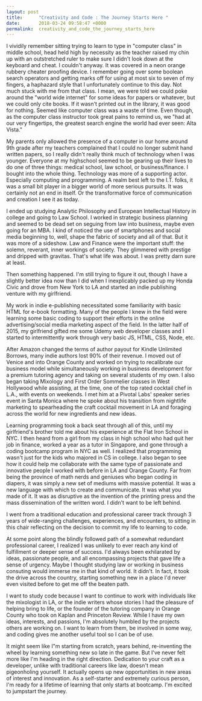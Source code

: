 ```yaml
---
layout: post
title:      "Creativity and Code : The Journey Starts Here "
date:       2018-03-24 09:58:47 +0000
permalink:  creativity_and_code_the_journey_starts_here
---
```



I vividily remember sitting trying to learn to type in "computer class" in middle school, head held high by necessity as the teacher raised my chin up with an outstretched ruler to make sure I didn't look down at the keyboard and cheat. I couldn't anyway. It was covered in a neon orange rubbery cheater proofing device. I remember going over some boolean search operators and getting marks off for using at most six to seven of my fingers, a haphazard style that I unfortunately continue  to this day. Not much stuck with me from that class. I mean, we were told we could poke around the "world wide internet" for some ideas for papers or whatever, but we could only cite books. If it wasn't printed out in the library, it was good for nothing. Seemed like computer class was a waste of time. Even though, as the computer class instructor took great pains to remind us, we "had at our very fingertips, the greatest search engine the world had ever seen: Alta Vista."

My parents only allowed the presence of a computer in our home around 9th grade after my teachers complained that I could no longer submit hand written papers, so I really didn't really think much of technology when I was younger. Everyone at my highschool seemed to be gearing up their lives to do one of three things: medical school, law school, or business/finance. I bought into the whole thing. Technology was more of a supporting actor. Especially computing and programming. A realm best left to the I.T. folks, it was a small bit player in a bigger world of more serious pursuits. It was certainly not an end in itself. Or the transformative force of communication and creation I see it as today. 

I ended up studying Analytic Philosophy and European Intellectual History in college and going to Law School. I worked in strategic business planning and seemed to be dead set on seguing from law into business, maybe even going for an MBA. I kind of noticed the use of smartphones and social media beginning to, well, shape the fabric of society and all of that. But it was more of a sideshow. Law and Finance were the important stuff: the solemn, reverant, inner workings of society. They glimmered with prestige and dripped with gravitas. That's what life was about. I was pretty darn sure at least. 

Then something happened. I'm still trying to figure it out, though I have a slightly better idea now than I did when I inexplicably packed up my Honda Civic and drove from New York to LA and started an indie publishing venture with my girlfriend. 

My work in indie e-publishing necessitated some familiarity with basic HTML for e-book formatting. Many of the people I knew in the field were learning some basic coding to support their efforts in the online advertising/social media marketing aspect of the field. In the latter half of 2015, my girlfriend gifted me some Udemy web developer classes and I started to intermittently work through very basic JS, HTML, CSS, Node, etc. 
        
After Amazon changed the terms of author payout for Kindle Unlimited Borrows, many indie authors lost 90% of their revenue. I moved out of Venice and into Orange County and worked on trying to recalibrate our business model while simultaneously working in business development for a premium tutoring agency and taking on several students of my own. I also began taking Mixology and First Order Sommelier classes in West Hollywood while assisting, at the time, one of the top rated cocktail chef in L.A., with events on weekends. I met him at a Pivotal Labs' speaker series event in Santa Monica where he spoke about his transition from nightlife marketing to spearheading the craft cocktail movement in LA and foraging across the world for new ingredients and new ideas.

Learning programming took a back seat through all of this, until my girlfriend's brother told me about his experience at the Flat Iron School in NYC. I then heard from a girl from my class in high school who had quit her job in finance, worked a year as a tutor in Singapore, and gone through a coding bootcamp program in NYC as well. I realized that programming wasn't just for the kids who majored in CS in college. I also began to see how it could help me collaborate with the same type of passionate and innovative people I worked with before in LA and Orange County. Far from being the province of math nerds and geniuses who began coding in diapers, it was simply a new set of mediums with massive potential. It was a new language with which to create and communicate. It was what you made of it. It was as disruptive as the invention of the printing press and the mass dissemination of the written word. I didn't want to be left behind. 

I went from a traditional education and professional career track through 3 years of wide-ranging challenges, experiences, and encounters, to sitting in this chair reflecting on the decision to commit my life to learning to code. 

At some point along the blindly followed path of a somewhat redundant professional career, I realized I was unlikely to ever reach any kind of fulfillment or deeper sense of success. I'd always been exhilarated by ideas, passionate people, and all encompassing projects that gave life a sense of urgency. Maybe I thought studying law or working in business consuting would immerse me in that kind of world. It didn't. In fact, it took the drive across the country, starting something new in a place I'd never even visited before to get me off the beaten path. 

 I want to study code because I want to continue to work with individuals like the mixologist in LA, or the indie writers whose stories I had the pleasure of helping bring to life, or the founder of the tutoring company in Orange County who took on Kaplan and Princeton Review. While I have my own ideas, interests, and passions, I'm absolutely humbled by the projects others are working on. I want to learn from them, be involved in some way, and coding gives me another useful tool so I can be of use. 

It might seem like I"m starting from scratch, years behind, re-inventing the wheel by learning something new so late in the game. But I've never felt more like I'm heading in the right direction. Dedication to your craft as a developer, unlike with traditional careers like law, doesn't mean pigeonholing yourself. It actually opens up new opportunities in new areas of interest and innovation. As a self-starter and extremely curious person, I'm ready for a lifetime of learning that only starts at bootcamp. I'm excited to jumpstart the journey.  

